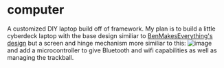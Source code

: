 # computer
A customized DIY laptop build off of framework.
My plan is to build a little cyberdeck laptop with the base design similiar to [BenMakesEverything's design](https://github.com/BenMakesEverything/cyberdeck/) but a screen and hinge mechanism more similiar to this: 
![image](https://github.com/user-attachments/assets/6e82b7aa-db66-47f9-93bc-c64cd1f15e01) and add a microcontroller to give Bluetooth and wifi capabilities as well as managing the trackball.
